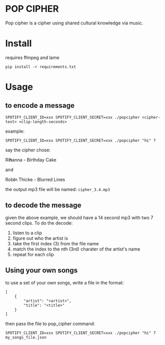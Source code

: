 # POP CIPHER

Pop cipher is a cipher using shared cultural knowledge via music.

# Install

requires ffmpeg and lame

```
pip install -r requirements.txt
```

# Usage

## to encode a message
```
SPOTIFY_CLIENT_ID=xxx SPOTIFY_CLIENT_SECRET=xxx ./popcipher <cipher-text> <clip-length-seconds>
```

example:

```
SPOTIFY_CLIENT_ID=xxx SPOTIFY_CLIENT_SECRET=xxx ./popcipher "hi" 7
```

say the cipher chose:

Ri**h**anna - Birthday Cake

and

Rob**i**n Thicke - Blurred Lines
 

the output mp3 file will be named: `cipher_3.4.mp3`

## to decode the message

given the above example, we should have a 14 second mp3 with two 7 second clips. To do the decode:
1. listen to a clip
2. figure out who the artist is
3. take the first index (3) from the file name
4. match the index to the nth (3rd) charater of the artist's name
5. repeat for each clip

## Using your own songs

to use a set of your own songs, write a file in the format:
```
[
    {
        "artist": "<artist>",
        "title": "<title>"
    }
]
```

then pass the file to pop_cipher command:
```
SPOTIFY_CLIENT_ID=xxx SPOTIFY_CLIENT_SECRET=xxx ./popcipher "hi" 7 my_songs_file.json
```
